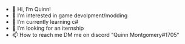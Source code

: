 - 👋 Hi, I’m Quinn!
- 👀 I’m interested in game devolpment/modding
- 🌱 I’m currently learning c#
- 💞️ I’m looking for an iternship
- 📫 How to reach me DM me on discord "Quinn Montgomery#1705"

<!---
Quinnbot/Quinnbot is a ✨ special ✨ repository because its `README.md` (this file) appears on your GitHub profile.
You can click the Preview link to take a look at your changes.
--->
